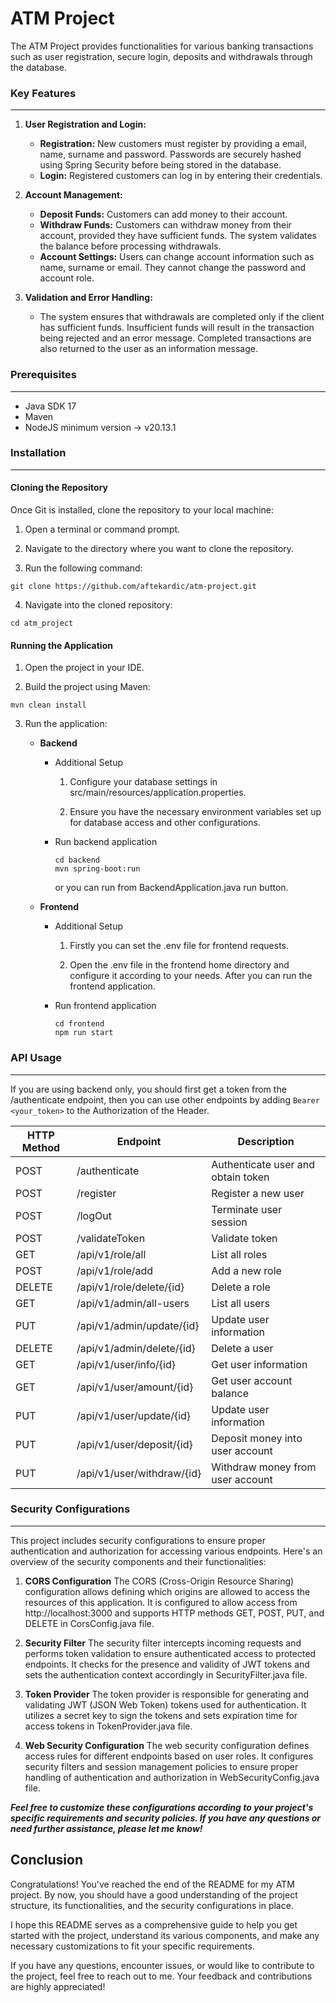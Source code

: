 # ATM Project

The ATM Project provides functionalities for various banking transactions such as user registration, secure login, deposits and withdrawals through the database.

### Key Features

---

1. **User Registration and Login:**

   - **Registration:** New customers must register by providing a email, name, surname and password. Passwords are securely hashed using Spring Security before being stored in the database.
   - **Login:** Registered customers can log in by entering their credentials.

2. **Account Management:**

   - **Deposit Funds:** Customers can add money to their account.
   - **Withdraw Funds:** Customers can withdraw money from their account, provided they have sufficient funds. The system validates the balance before processing withdrawals.
   - **Account Settings:** Users can change account information such as name, surname or email. They cannot change the password and account role.

3. **Validation and Error Handling:**
   - The system ensures that withdrawals are completed only if the client has sufficient funds. Insufficient funds will result in the transaction being rejected and an error message. Completed transactions are also returned to the user as an information message.

### Prerequisites

---

- Java SDK 17
- Maven
- NodeJS minimum version → v20.13.1

### Installation

---

#### Cloning the Repository

Once Git is installed, clone the repository to your local machine:

1. Open a terminal or command prompt.

2. Navigate to the directory where you want to clone the repository.

3. Run the following command:
```
git clone https://github.com/aftekardic/atm-project.git
```

4. Navigate into the cloned repository:

```
cd atm_project
```

#### Running the Application

1. Open the project in your IDE.

2. Build the project using Maven:

```
mvn clean install
```

3.  Run the application:

    - **Backend**

      - Additional Setup

         1. Configure your database settings in src/main/resources/application.properties.

         2. Ensure you have the necessary environment variables set up for database access and other configurations.

      - Run backend application
        ```
        cd backend
        mvn spring-boot:run
        ```
        or you can run from BackendApplication.java run button.

    - **Frontend**

      - Additional Setup

         1. Firstly you can set the .env file for frontend requests.

         2. Open the .env file in the frontend home directory and configure it according to your needs. After you can run the frontend application.

      - Run frontend application
        ```
        cd frontend
        npm run start
        ```

### API Usage

---

If you are using backend only, you should first get a token from the /authenticate endpoint, then you can use other endpoints by adding `Bearer <your_token>` to the Authorization of the Header.

| HTTP Method | Endpoint                   | Description                        |
| ----------- | -------------------------- | ---------------------------------- |
| POST        | /authenticate              | Authenticate user and obtain token |
| POST        | /register                  | Register a new user                |
| POST        | /logOut                    | Terminate user session             |
| POST        | /validateToken             | Validate token                     |
| GET         | /api/v1/role/all           | List all roles                     |
| POST        | /api/v1/role/add           | Add a new role                     |
| DELETE      | /api/v1/role/delete/{id}   | Delete a role                      |
| GET         | /api/v1/admin/all-users    | List all users                     |
| PUT         | /api/v1/admin/update/{id}  | Update user information            |
| DELETE      | /api/v1/admin/delete/{id}  | Delete a user                      |
| GET         | /api/v1/user/info/{id}     | Get user information               |
| GET         | /api/v1/user/amount/{id}   | Get user account balance           |
| PUT         | /api/v1/user/update/{id}   | Update user information            |
| PUT         | /api/v1/user/deposit/{id}  | Deposit money into user account    |
| PUT         | /api/v1/user/withdraw/{id} | Withdraw money from user account   |

### Security Configurations

---

This project includes security configurations to ensure proper authentication and authorization for accessing various endpoints. Here's an overview of the security components and their functionalities:

1. **CORS Configuration**
   The CORS (Cross-Origin Resource Sharing) configuration allows defining which origins are allowed to access the resources of this application. It is configured to allow access from http://localhost:3000 and supports HTTP methods GET, POST, PUT, and DELETE in CorsConfig.java file.

2. **Security Filter**
   The security filter intercepts incoming requests and performs token validation to ensure authenticated access to protected endpoints. It checks for the presence and validity of JWT tokens and sets the authentication context accordingly in SecurityFilter.java file.

3. **Token Provider**
   The token provider is responsible for generating and validating JWT (JSON Web Token) tokens used for authentication. It utilizes a secret key to sign the tokens and sets expiration time for access tokens in TokenProvider.java file.

4. **Web Security Configuration**
   The web security configuration defines access rules for different endpoints based on user roles. It configures security filters and session management policies to ensure proper handling of authentication and authorization in WebSecurityConfig.java file.

**_Feel free to customize these configurations according to your project's specific requirements and security policies. If you have any questions or need further assistance, please let me know!_**

## Conclusion

Congratulations! You've reached the end of the README for my ATM project. By now, you should have a good understanding of the project structure, its functionalities, and the security configurations in place.

I hope this README serves as a comprehensive guide to help you get started with the project, understand its various components, and make any necessary customizations to fit your specific requirements.

If you have any questions, encounter issues, or would like to contribute to the project, feel free to reach out to me. Your feedback and contributions are highly appreciated!
